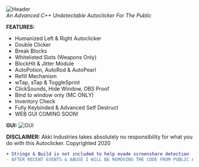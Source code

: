 
![Header](https://akki.vip/assets/css/images/header.png)
<br>
<i>An Advanced C++ Undetectable Autoclicker For The Public</i>

**FEATURES:**
- Humanized Left & Right Autoclicker
- Double Clicker
- Break Blocks
- Whitelisted Slots (Weapons Only)
- BlockHit & Jitter Module
- AutoPotion, AutoRod & AutoPearl
- Refill Mechanism
- wTap, sTap & ToggleSprint
- ClickSounds, Hide Window, OBS Proof
- Bind to window only (MC ONLY)
- Inventory Check
- Fully Keybinded & Advanced Self Destruct
- WEB GUI COMING SOON!

**GUI:**
![GUI](https://akki.vip/assets/css/images/autoclicker.png)

**DISCLAIMER:**
Akki Industries takes absolutely no responsibility for what you do with this Autoclicker. Copyrighted 2020

```diff
+ Strings & Build is not included to help evade screenshare detection
- AFTER RECENT EVENTS & ABUSE I WILL BE REMOVING THE CODE FROM PUBLIC ACCESS
```
